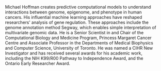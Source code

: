 Michael Hoffman creates predictive computational models to understand interactions between genome, epigenome, and phenotype in human cancers.
His influential machine learning approaches have reshaped researchers' analysis of gene regulation.
These approaches include the genome annotation method Segway, which enables simple interpretation of multivariate genomic data.
He is a Senior Scientist in and Chair of the Computational Biology and Medicine Program, Princess Margaret Cancer Centre and Associate Professor in the Departments of Medical Biophysics and Computer Science, University of Toronto.
He was named a CIHR New Investigator and has received several awards for his academic work, including the NIH K99/R00 Pathway to Independence Award, and the Ontario Early Researcher Award.
